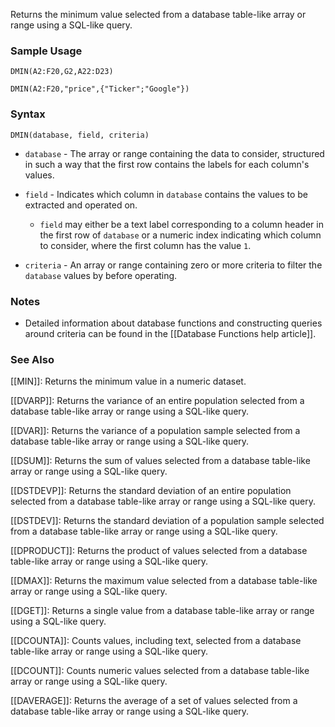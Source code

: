 Returns the minimum value selected from a database table-like array or range using a SQL-like query.

### Sample Usage

`DMIN(A2:F20,G2,A22:D23)`

`DMIN(A2:F20,"price",{"Ticker";"Google"})`

### Syntax

`DMIN(database, field, criteria)`

* `database` - The array or range containing the data to consider, structured in such a way that the first row contains the labels for each column's values.
* `field` - Indicates which column in `database` contains the values to be extracted and operated on.

  + `field` may either be a text label corresponding to a column header in the first row of `database` or a numeric index indicating which column to consider, where the first column has the value `1`.
* `criteria` - An array or range containing zero or more criteria to filter the `database` values by before operating.

### Notes

* Detailed information about database functions and constructing queries around criteria can be found in the [[Database Functions help article]].

### See Also

[[MIN]]: Returns the minimum value in a numeric dataset.

[[DVARP]]: Returns the variance of an entire population selected from a database table-like array or range using a SQL-like query.

[[DVAR]]: Returns the variance of a population sample selected from a database table-like array or range using a SQL-like query.

[[DSUM]]: Returns the sum of values selected from a database table-like array or range using a SQL-like query.

[[DSTDEVP]]: Returns the standard deviation of an entire population selected from a database table-like array or range using a SQL-like query.

[[DSTDEV]]: Returns the standard deviation of a population sample selected from a database table-like array or range using a SQL-like query.

[[DPRODUCT]]: Returns the product of values selected from a database table-like array or range using a SQL-like query.

[[DMAX]]: Returns the maximum value selected from a database table-like array or range using a SQL-like query.

[[DGET]]: Returns a single value from a database table-like array or range using a SQL-like query.

[[DCOUNTA]]: Counts values, including text, selected from a database table-like array or range using a SQL-like query.

[[DCOUNT]]: Counts numeric values selected from a database table-like array or range using a SQL-like query.

[[DAVERAGE]]: Returns the average of a set of values selected from a database table-like array or range using a SQL-like query.
